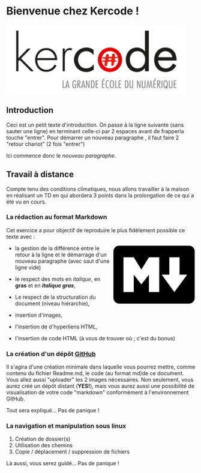 # Bienvenue chez Kercode !

 ![Kercode](/kercode.jpg "Kercode")

 ## Introduction 

 Ceci est un petit texte d'introduction. On passe à la ligne suivante (sans sauter une ligne) en terminant celle-ci
par 2 espaces avant de frapperla touche "entrer".
Pour démarrer un nouveau paragraphe , il faut faire 2 "retour chariot" (2 fois "entrer")


Ici commence donc le *nouveau paragraphe*.


## Travail à distance 

Compte tenu des conditions climatiques, nous allons travailler à la maison en réalisant un TD en qui abordera 3
points dans la prolongation de ce qui a été vu en cours.

### La rédaction au format Markdown

Cet exercice a pour objectif de reproduire le plus fidèlement possible ce
texte avec :

<img src="markdown.png" width=220 align=right>
  
* la gestion de la différence entre le retour à la ligne et le démarrage
d'un nouveau paragraphe (avec saut d'une ligne vide)

* le respect des mots en *italique*, en **gras** et en ***italique gras***,

* Le respect de la structuration du document (niveau hiérarchie),

* insertion d'images,

* l'insertion de d'hyperliens HTML,

* l'insertion de code HTML (à vous de trouver où ; c'est du bonus)


### La création d'un dépôt [GitHub](http://www.github.com)

Il s'agira d'une création minimale dans laquelle vous pourrez mettre, comme contenu du fichier Readme.md, le
code (au format md)de ce document. Vous allez aussi "uploader" les 2 images nécessaires.
Non seulement, vous aurez créé un dépôt distant (**YES!**), mais vous aurez aussi une possibilité de visualisation
de votre code "markdown" conformément à l'environnement GitHub.

Tout sera expliqué... Pas de panique !

### La navigation et manipulation sous linux

1. Création de dossier(s)
2. Utilisation des chemins 
3. Copie / déplacement / suppression de fichiers 


Là aussi, vous serez guidé... Pas de panique !
